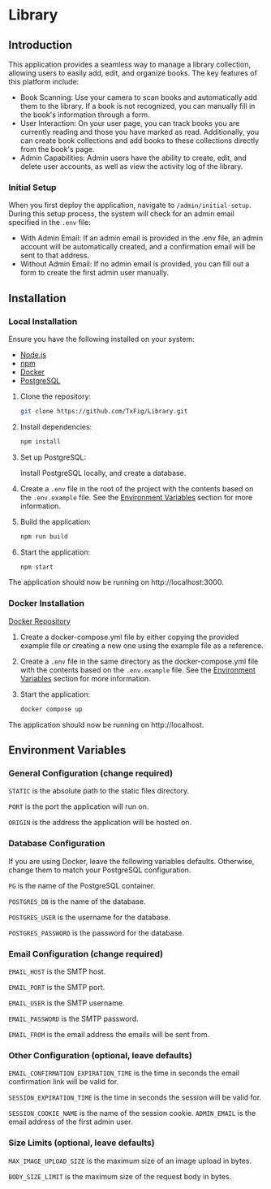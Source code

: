 # Library

## Introduction
This application provides a seamless way to manage a library collection, allowing users to easily add, edit, and organize books. The key features of this platform include:

- Book Scanning: Use your camera to scan books and automatically add them to the library. If a book is not recognized, you can manually fill in the book's information through a form.
- User Interaction: On your user page, you can track books you are currently reading and those you have marked as read. Additionally, you can create book collections and add books to these collections directly from the book's page.
- Admin Capabilities: Admin users have the ability to create, edit, and delete user accounts, as well as view the activity log of the library.

### Initial Setup
When you first deploy the application, navigate to `/admin/initial-setup`. During this setup process, the system will check for an admin email specified in the `.env` file:

- With Admin Email: If an admin email is provided in the .env file, an admin account will be automatically created, and a confirmation email will be sent to that address.
- Without Admin Email: If no admin email is provided, you can fill out a form to create the first admin user manually.

## Installation
### Local Installation
Ensure you have the following installed on your system:

- [Node.js](https://nodejs.org/en/)
- [npm](https://www.npmjs.com/)
- [Docker](https://www.docker.com/)
- [PostgreSQL](https://www.postgresql.org/)


1. Clone the repository:

    ```bash
    git clone https://github.com/TxFig/Library.git
    ```

2. Install dependencies:

    ```bash
    npm install
    ```

3. Set up PostgreSQL:

    Install PostgreSQL locally, and create a database.

4. Create a `.env` file in the root of the project with the contents based on the `.env.example` file. See the [Environment Variables](#environment-variables) section for more information.

5. Build the application:

    ```bash
    npm run build
    ```

6. Start the application:

    ```bash
    npm start
    ```

The application should now be running on http://localhost:3000.

### Docker Installation
[Docker Repository](https://hub.docker.com/r/txfig/library)

1. Create a docker-compose.yml file by either copying the provided example file or creating a new one using the example file as a reference.

2. Create a `.env` file in the same directory as the docker-compose.yml file with the contents based on the `.env.example` file. See the [Environment Variables](#environment-variables) section for more information.

3. Start the application:

    ```bash
    docker compose up
    ```

The application should now be running on http://localhost.


## Environment Variables

### General Configuration (change required)

`STATIC` is the absolute path to the static files directory.

`PORT` is the port the application will run on.

`ORIGIN` is the address the application will be hosted on.


### Database Configuration
If you are using Docker, leave the following variables defaults.
Otherwise, change them to match your PostgreSQL configuration.


`PG` is the name of the PostgreSQL container.

`POSTGRES_DB` is the name of the database.

`POSTGRES_USER` is the username for the database.

`POSTGRES_PASSWORD` is the password for the database.


### Email Configuration (change required)

`EMAIL_HOST` is the SMTP host.

`EMAIL_PORT` is the SMTP port.

`EMAIL_USER` is the SMTP username.

`EMAIL_PASSWORD` is the SMTP password.

`EMAIL_FROM` is the email address the emails will be sent from.


### Other Configuration (optional, leave defaults)

`EMAIL_CONFIRMATION_EXPIRATION_TIME` is the time in seconds the email confirmation link will be valid for.

`SESSION_EXPIRATION_TIME` is the time in seconds the session will be valid for.

`SESSION_COOKIE_NAME` is the name of the session cookie.
`ADMIN_EMAIL` is the email address of the first admin user.


### Size Limits (optional, leave defaults)

`MAX_IMAGE_UPLOAD_SIZE` is the maximum size of an image upload in bytes.

`BODY_SIZE_LIMIT` is the maximum size of the request body in bytes.

